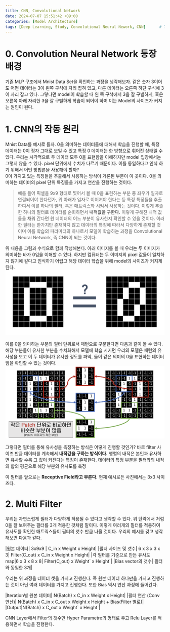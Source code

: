 ```yaml
---
title: CNN, Convolutional Network
date: 2024-07-07 15:51:42 +09:00
categories: [Model Architecture]
tags: [Deep Learning, Study, Convolutional Neural Nework, CNN]		# TAG는 반드시 소문자로 이루어져야함!
---
```


# 0. Convolution Neural Network 등장 배경

기존 MLP 구조에서 Mnist Data Set을 확인하는 과정을 생각해보자. 같은 숫자 3이어도 어떤 데이터는 3이 왼쪽 구석에 자리 잡혀 있고, 다른 데이터는 오른쪽 하단 구석에 3이 자리 잡고 있다. 그렇다면 model이 학습할 때 왼 쪽 구석에서 3을 잘 구별하게, 혹은 오른쪽 아래 자리한 3을 잘 구별하게 학습이 되어야 하며 이는 Model의 사이즈가 커지는 원인이 된다.

# 1. CNN의 작동 원리
 Mnist Data를 예시로 들자. 0을 의미하는 데이터들에 대해서 학습을 진행할 때, 특정 데이터는 0이 정자 그대로 보일 수 있고 특정 0 데이터는 한 방향으로 휘어진 상태일 수 있다. 우리는 시각적으로 두 데이터 모두 0을 표현함을 이해하지만 model 입장에서는 그렇지 않을 수 있다. pixel 단위에서 수치가 다르기 때문이다. 이를 동일하다고 인식 하기 위해서 어떤 방법론을 사용해야 할까?    
 0이 가지고 있는 특징들을 추출해서 사용하는 방식이 거론된 부분이 이 곳이다. 0을 의미하는 데이터의 pixel 단위 특징들을 가지고 연산을 진행하는 것이다.
 > 예를 들어 픽셀을 9x9 형태로 찢어서 볼 때 0을 표현하는 부분 중 좌우가 일자로 연결되어야 한다던가, 위 아래가 일자로 이어져야 한다는 등 특정 특징들을 추출하여서 이를 하나의 필터, 혹은 매트릭스화 시켜서 사용하는 것이다. 
 > 이렇게 추출한 하나의 필터로 데이터를 순회하면서 **내적값을 구한다.**  이렇게 구해진 내적 값들을 채워 간다면 원 데이터의 어느 부분이 유사한지 확인할 수 있을 것이다. 이러한 필터는 한가지만 존재하지 않고 데이터의 특징에 따라서 다양하게 존재할 것이며 이를 학습의 파라미터의 하나로서 모델이 학습하는 과정을 Convolutional Neural Network, 즉 CNN이 되는 것이다.

위 내용을 그림과 수식으로 함께 작성해본다. 아래 이미지를 볼 때 우리는 두 이미지가 의미하는 바가 0임을 이해할 수 있다. 하지만 컴퓨터는 두 이미지의 pixel 값들이 일치하지 않기에 같다고 인식하기 어렵고 해당 데이터 학습을 위해 model의 사이즈가 커지게 된다.
![0을 똑같이 분류할 수 없는 이유](../assets/img/CNN/0을%20구분하기%20힘든%20이유.png)

이를 0을 의미하는 부분의 필터 단위로서 패턴으로 구분한다면 다음과 같이 볼 수 있다.
해당 부분들이 유사한 부분을 수치화해서 모델에 학습 시키면 우리의 모델은 패턴의 유사성을 보고 이 두 데이터가 유사한 정도를 파악, 둘이 같은 의미의 0을 표현하는 데이터임을 확인할 수 있는 것이다.
![필터](../assets/img/CNN/필터.png)


그렇다면 필터를 통해 유사성을 측정하는 방식은 어떻게 진행할 것인가? 바로 filter 사이즈 만큼 데이터를 계속해서 **내적값을 구하는 방식이다.** 행렬의 내적은 본인과 유사하면 유사할 수록 그 값이 커진다는 특징이 존재한다. 데이터의 특정 부분을 필터와의 내적의 합의 평균으로 해당 부분의 유사도를 측정

이 필터를 앞으로는 **Receptive Field라고 부른다.** 현재 예시로든 사진에서는 3x3 사이즈다.

# 2.  Multi Filter
우리는 자연스럽게 필터가 다양하게 적용될 수 있다고 생각할 수 있다. 위 단락에서 처럼 0을 잘 보여주는 필터를 3개 적용한 것처럼 말이다. 이렇게 여러개의 필터를 적용하여 유사도를 확인한 매트릭스들이 필터의 갯수 만큼 나올 것이다. 우리의 예시를 갖고 생각해보면 다음과 같다.

|원본 데이터| 3x9x9 | C_in x Weight x Height|
|필터 사이즈 및 갯수| 6 x 3 x 3 x 3| Filter(C_out) x C_in x Weight x Height|
|각 필터를 기준으로 만든 유사도 map|6 x 3 x 8 x 8| Filter(C_out) x Weight\` x Height\`|
|Bias vector의 갯수| 필터와 동일한 3개|

우리는 위 과정을 데이터 셋을 가지고 진행한다. 즉 원본 데이터 하나만을 가지고 진행하는 것이 아닌 여러 데이터를 가지고 진행한다. 또한 Bias 역시 연산 과정에 들어간다.

|Iteration별 원본 데이터| N(Batch) x C_in x Weight x Height|
|필터 연산 (Conv 연산)| N(Batch) x C_in x C_out x Weight x Height + Bias(Filter 별로)|
|Output|N(Batch) x C_out x Weight\` x Height\`|

CNN Layer에서 Filter의 갯수만 Hyper Parametre의 형태로 주고 Relu Layer를 적용하면서 학습을 진행한다. 